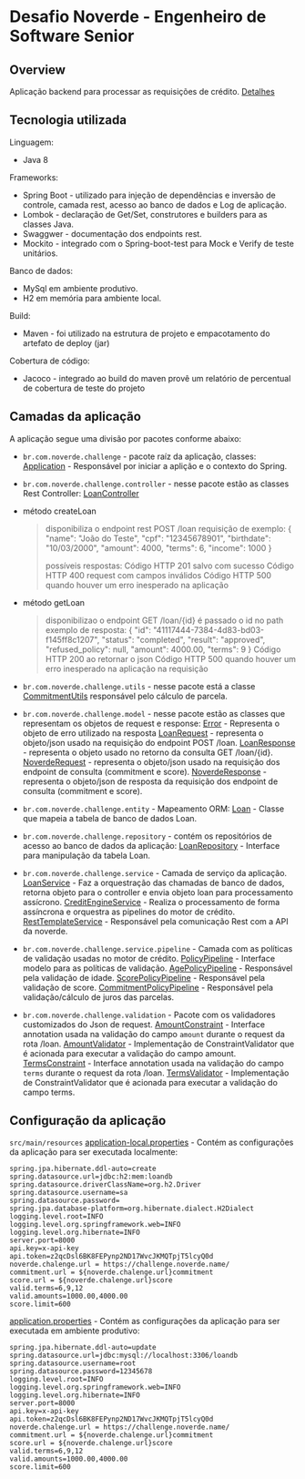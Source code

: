 Desafio Noverde - Engenheiro de Software Senior
===============================================

## Overview
Aplicação backend para processar as requisições de crédito.
[Detalhes](https://github.com/noverde/challenge/blob/master/README.md)


## Tecnologia utilizada

Linguagem:
* Java 8 

Frameworks:
* Spring Boot - utilizado para injeção de dependências e inversão de controle, camada rest, acesso ao banco de dados e Log de aplicação.
* Lombok - declaração de Get/Set, construtores e builders para as classes Java.
* Swaggwer - documentação dos endpoints rest.
* Mockito - integrado com o Spring-boot-test para Mock e Verify de teste unitários.

Banco de dados:
* MySql em ambiente produtivo.
* H2 em memória para ambiente local.

Build:
* Maven - foi utilizado na estrutura de projeto e empacotamento do artefato de deploy (jar)

Cobertura de código:
* Jacoco - integrado ao build do maven provê um relatório de percentual de cobertura de teste do projeto


## Camadas da aplicação
A aplicação segue uma divisão por pacotes conforme abaixo:
* ``br.com.noverde.challenge`` - pacote raíz da aplicação, classes:
[Application](https://github.com/gilmaslima/noverde.challenge/blob/master/src/main/java/br/com/noverde/challenge/Application.java) - Responsável por iniciar a aplição e o contexto do Spring.

* ``br.com.noverde.challenge.controller`` - nesse pacote estão as classes Rest Controller:
[LoanController](https://github.com/gilmaslima/noverde.challenge/blob/master/src/main/java/br/com/noverde/challenge/controller/LoanController.java)
- método createLoan 
  > disponibiliza o endpoint rest POST /loan
  > requisição de exemplo: 
  > {
  >  "name": "João do Teste",
  >  "cpf": "12345678901",
  >  "birthdate": "10/03/2000",
  >  "amount": 4000,
  >  "terms": 6,
  >  "income": 1000
  >	}
  >
  > possíveis respostas:
  > Código HTTP 201 salvo com sucesso
  > Código HTTP 400 request com campos inválidos
  > Código HTTP 500 quando houver um erro inesperado na aplicação

- método getLoan
  > disponibilizao o endpoint GET /loan/{id}
  > é passado o id no path
  > exemplo de resposta:
  > {
  >   "id": "41117444-7384-4d83-bd03-f145ff8c1207",
  >  "status": "completed",
  >  "result": "approved",
  >  "refused_policy": null,
  >  "amount": 4000.00,
  >  "terms": 9
  >	}
  > Código HTTP 200 ao retornar o json
  > Código HTTP 500 quando houver um erro inesperado na aplicação na requisição

* ``br.com.noverde.challenge.utils`` - nesse pacote está a classe 
[CommitmentUtils](https://github.com/gilmaslima/noverde.challenge/blob/master/src/main/java/br/com/noverde/challenge/utils/CommitmentUtils.java) responsável pelo cálculo de parcela.


* ``br.com.noverde.challenge.model`` - nesse pacote estão as classes que representam os objetos de request e response:
[Error](https://github.com/gilmaslima/noverde.challenge/blob/master/src/main/java/br/com/noverde/challenge/model/Error.java) - Representa o objeto de erro utilizado na resposta 
[LoanRequest](https://github.com/gilmaslima/noverde.challenge/blob/master/src/main/java/br/com/noverde/challenge/model/LoanRequest.java) - representa o objeto/json usado na requisição do endpoint POST /loan.
[LoanResponse](https://github.com/gilmaslima/noverde.challenge/blob/master/src/main/java/br/com/noverde/challenge/model/LoanResponse.java) - representa o objeto usado no retorno da consulta GET /loan/{id}.
[NoverdeRequest](https://github.com/gilmaslima/noverde.challenge/blob/master/src/main/java/br/com/noverde/challenge/model/NoverdeRequest.java) - representa o objeto/json usado na requisição dos endpoint de consulta (commitment e score).
[NoverdeResponse](https://github.com/gilmaslima/noverde.challenge/blob/master/src/main/java/br/com/noverde/challenge/model/NoverdeResponse.java) - representa o objeto/json de resposta da requisição dos endpoint de consulta (commitment e score).


* ``br.com.noverde.challenge.entity`` - Mapeamento ORM:
[Loan](https://github.com/gilmaslima/noverde.challenge/blob/master/src/main/java/br/com/noverde/challenge/entity/Loan.java) - Classe que mapeia a tabela de banco de dados Loan. 


* ``br.com.noverde.challenge.repository`` - contém os repositórios de acesso ao banco de dados da aplicação:
[LoanRepository](https://github.com/gilmaslima/noverde.challenge/blob/master/src/main/java/br/com/noverde/challenge/repository/LoanRepository.java) - Interface para manipulação da tabela Loan.

* ``br.com.noverde.challenge.service`` - Camada de serviço da aplicação.
[LoanService](https://github.com/gilmaslima/noverde.challenge/blob/master/src/main/java/br/com/noverde/challenge/service/LoanService.java) - Faz a orquestração das chamadas de banco de dados, retorna objeto para o controller e envia objeto loan para processamento assícrono.
[CreditEngineService](https://github.com/gilmaslima/noverde.challenge/blob/master/src/main/java/br/com/noverde/challenge/service/CreditEngineService.java) - Realiza o processamento de forma assíncrona e orquestra as pipelines do motor de crédito.
[RestTemplateService](https://github.com/gilmaslima/noverde.challenge/blob/master/src/main/java/br/com/noverde/challenge/service/RestTemplateService.java) - Responsável pela comunicação Rest com a API da noverde.

* ``br.com.noverde.challenge.service.pipeline`` - Camada com as políticas de validação usadas no motor de crédito.
[PolicyPipeline](https://github.com/gilmaslima/noverde.challenge/blob/master/src/main/java/br/com/noverde/challenge/service/pipeline/PolicyPipeline.java) - Interface modelo para as políticas de validação.
[AgePolicyPipeline](https://github.com/gilmaslima/noverde.challenge/blob/master/src/main/java/br/com/noverde/challenge/service/pipeline/AgePolicyPipeline.java) - Responsável pela validação de idade.
[ScorePolicyPipeline](https://github.com/gilmaslima/noverde.challenge/blob/master/src/main/java/br/com/noverde/challenge/service/pipeline/ScorePolicyPipeline.java) - Responsável pela validação de score.
[CommitmentPolicyPipeline](https://github.com/gilmaslima/noverde.challenge/blob/master/src/main/java/br/com/noverde/challenge/service/pipeline/CommitmentPolicyPipeline.java) - Responsável pela validação/cálculo de juros das parcelas.


* ``br.com.noverde.challenge.validation`` - Pacote com os validadores customizados do Json de request.
[AmountConstraint](https://github.com/gilmaslima/noverde.challenge/blob/master/src/main/java/br/com/noverde/challenge/validation/AmountConstraint.java) - Interface annotation usada na validação do campo ``amount`` durante o request da rota /loan.
[AmountValidator](https://github.com/gilmaslima/noverde.challenge/blob/master/src/main/java/br/com/noverde/challenge/validation/AmountValidator.java) - Implementação de ConstraintValidator que é acionada para executar a validação do campo amount.
[TermsConstraint](https://github.com/gilmaslima/noverde.challenge/blob/master/src/main/java/br/com/noverde/challenge/validation/TermsConstraint.java) - Interface annotation usada na validação do campo ``terms`` durante o request da rota /loan.
[TermsValidator](https://github.com/gilmaslima/noverde.challenge/blob/master/src/main/java/br/com/noverde/challenge/validation/TermsValidator.java) - Implementação de ConstraintValidator que é acionada para executar a validação do campo terms.


## Configuração da aplicação
``src/main/resources``
[application-local.properties](https://github.com/gilmaslima/noverde.challenge/blob/master/src/main/resources/application-local.properties) - Contém as configurações da aplicação para ser executada localmente:
    
    spring.jpa.hibernate.ddl-auto=create
	spring.datasource.url=jdbc:h2:mem:loandb
	spring.datasource.driverClassName=org.h2.Driver
	spring.datasource.username=sa
	spring.datasource.password=
	spring.jpa.database-platform=org.hibernate.dialect.H2Dialect
	logging.level.root=INFO
	logging.level.org.springframework.web=INFO
	logging.level.org.hibernate=INFO
	server.port=8000
	api.key=x-api-key
	api.token=z2qcDsl6BK8FEPynp2ND17WvcJKMQTpjT5lcyQ0d
	noverde.chalenge.url = https://challenge.noverde.name/
	commitment.url = ${noverde.chalenge.url}commitment
	score.url = ${noverde.chalenge.url}score
	valid.terms=6,9,12
	valid.amounts=1000.00,4000.00
	score.limit=600

[application.properties](https://github.com/gilmaslima/noverde.challenge/blob/master/src/main/resources/application.properties) - Contém as configurações da aplicação para ser executada em ambiente produtivo:
    
	spring.jpa.hibernate.ddl-auto=update
	spring.datasource.url=jdbc:mysql://localhost:3306/loandb
	spring.datasource.username=root
	spring.datasource.password=12345678
	logging.level.root=INFO
	logging.level.org.springframework.web=INFO
	logging.level.org.hibernate=INFO
	server.port=8000
	api.key=x-api-key
	api.token=z2qcDsl6BK8FEPynp2ND17WvcJKMQTpjT5lcyQ0d
	noverde.chalenge.url = https://challenge.noverde.name/
	commitment.url = ${noverde.chalenge.url}commitment
	score.url = ${noverde.chalenge.url}score
	valid.terms=6,9,12
	valid.amounts=1000.00,4000.00
	score.limit=600
